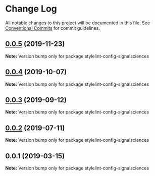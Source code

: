 # Change Log

All notable changes to this project will be documented in this file.
See [Conventional Commits](https://conventionalcommits.org) for commit guidelines.

## [0.0.5](https://github.com/signalsciences/jsdx/compare/stylelint-config-signalsciences@0.0.4...stylelint-config-signalsciences@0.0.5) (2019-11-23)

**Note:** Version bump only for package stylelint-config-signalsciences

## [0.0.4](https://github.com/signalsciences/jsdx/compare/stylelint-config-signalsciences@0.0.3...stylelint-config-signalsciences@0.0.4) (2019-10-07)

**Note:** Version bump only for package stylelint-config-signalsciences

## [0.0.3](https://github.com/signalsciences/jsdx/compare/stylelint-config-signalsciences@0.0.2...stylelint-config-signalsciences@0.0.3) (2019-09-12)

**Note:** Version bump only for package stylelint-config-signalsciences

## [0.0.2](https://github.com/signalsciences/jsdx/compare/stylelint-config-signalsciences@0.0.1...stylelint-config-signalsciences@0.0.2) (2019-07-11)

**Note:** Version bump only for package stylelint-config-signalsciences

## 0.0.1 (2019-03-15)

**Note:** Version bump only for package stylelint-config-signalsciences
